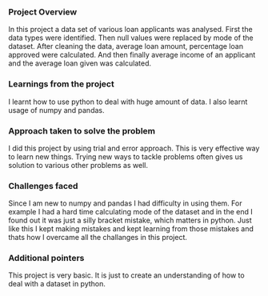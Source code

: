 ### Project Overview

 In this project a data set of various loan applicants was analysed. First the data types were identified. Then null values were replaced by mode of the dataset. After cleaning the data, average loan amount, percentage loan approved were calculated. And then finally average income of an applicant and the average loan given was calculated.


### Learnings from the project

 I learnt how to use python to deal with huge amount of data. I also learnt usage of numpy and pandas.


### Approach taken to solve the problem

 I did this project by using trial and error approach. This is very effective way to learn new things. Trying new ways to tackle problems often gives us solution to various other problems as well. 


### Challenges faced

 Since I am new to numpy and pandas I had difficulty in using them. For example I had a hard time calculating mode of the dataset and in the end I found out it was just a silly bracket mistake, which matters in python. Just like this I kept making mistakes and kept learning from those mistakes and thats how I overcame all the challanges in this project. 


### Additional pointers

 This project is very basic. It is just to create an understanding of how to deal with a dataset in python.


